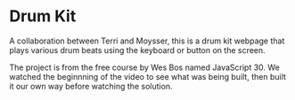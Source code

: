 # Drum Kit
A collaboration between Terri and Moysser, this is a drum kit webpage that plays various drum beats using the keyboard or button on the screen.

The project is from the free course by Wes Bos named JavaScript 30.  We watched the beginnning of the video to see what was being built, then built it our own way before watching the solution.
